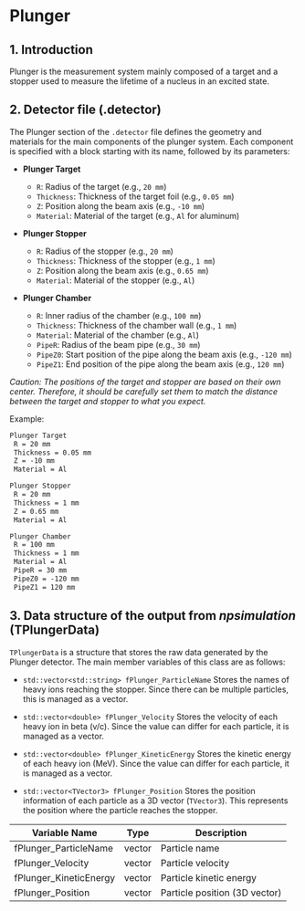# Plunger

## 1. Introduction

Plunger is the measurement system mainly composed of a target and a stopper used to measure the lifetime of a nucleus in an excited state.

## 2. Detector file (.detector)

The Plunger section of the `.detector` file defines the geometry and materials for the main components of the plunger system. Each component is specified with a block starting with its name, followed by its parameters:

- **Plunger Target**
  - `R`: Radius of the target (e.g., `20 mm`)
  - `Thickness`: Thickness of the target foil (e.g., `0.05 mm`)
  - `Z`: Position along the beam axis (e.g., `-10 mm`)
  - `Material`: Material of the target (e.g., `Al` for aluminum)

- **Plunger Stopper**
  - `R`: Radius of the stopper (e.g., `20 mm`)
  - `Thickness`: Thickness of the stopper (e.g., `1 mm`)
  - `Z`: Position along the beam axis (e.g., `0.65 mm`)
  - `Material`: Material of the stopper (e.g., `Al`)

- **Plunger Chamber**
  - `R`: Inner radius of the chamber (e.g., `100 mm`)
  - `Thickness`: Thickness of the chamber wall (e.g., `1 mm`)
  - `Material`: Material of the chamber (e.g., `Al`)
  - `PipeR`: Radius of the beam pipe (e.g., `30 mm`)
  - `PipeZ0`: Start position of the pipe along the beam axis (e.g., `-120 mm`)
  - `PipeZ1`: End position of the pipe along the beam axis (e.g., `120 mm`)

*Caution: The positions of the target and stopper are based on their own center. Therefore, it should be carefully set them to match the distance between the target and stopper to what you expect.*

Example:

```txt
Plunger Target
 R = 20 mm
 Thickness = 0.05 mm
 Z = -10 mm
 Material = Al

Plunger Stopper
 R = 20 mm
 Thickness = 1 mm
 Z = 0.65 mm
 Material = Al

Plunger Chamber
 R = 100 mm
 Thickness = 1 mm
 Material = Al
 PipeR = 30 mm
 PipeZ0 = -120 mm
 PipeZ1 = 120 mm
```

## 3. Data structure of the output from *npsimulation* (TPlungerData)

`TPlungerData` is a structure that stores the raw data generated by the Plunger detector. The main member variables of this class are as follows:

- `std::vector<std::string> fPlunger_ParticleName`
  Stores the names of heavy ions reaching the stopper. Since there can be multiple particles, this is managed as a vector.

- `std::vector<double> fPlunger_Velocity`
  Stores the velocity of each heavy ion in beta (v/c). Since the value can differ for each particle, it is managed as a vector.

- `std::vector<double> fPlunger_KineticEnergy`
  Stores the kinetic energy of each heavy ion (MeV). Since the value can differ for each particle, it is managed as a vector.

- `std::vector<TVector3> fPlunger_Position`
  Stores the position information of each particle as a 3D vector (`TVector3`). This represents the position where the particle reaches the stopper.

| Variable Name               | Type                | Description                          |
|-----------------------------|---------------------|--------------------------------------|
| fPlunger_ParticleName       | vector<string>      | Particle name                        |
| fPlunger_Velocity           | vector<double>      | Particle velocity                    |
| fPlunger_KineticEnergy      | vector<double>      | Particle kinetic energy              |
| fPlunger_Position           | vector<TVector3>    | Particle position (3D vector)        |
